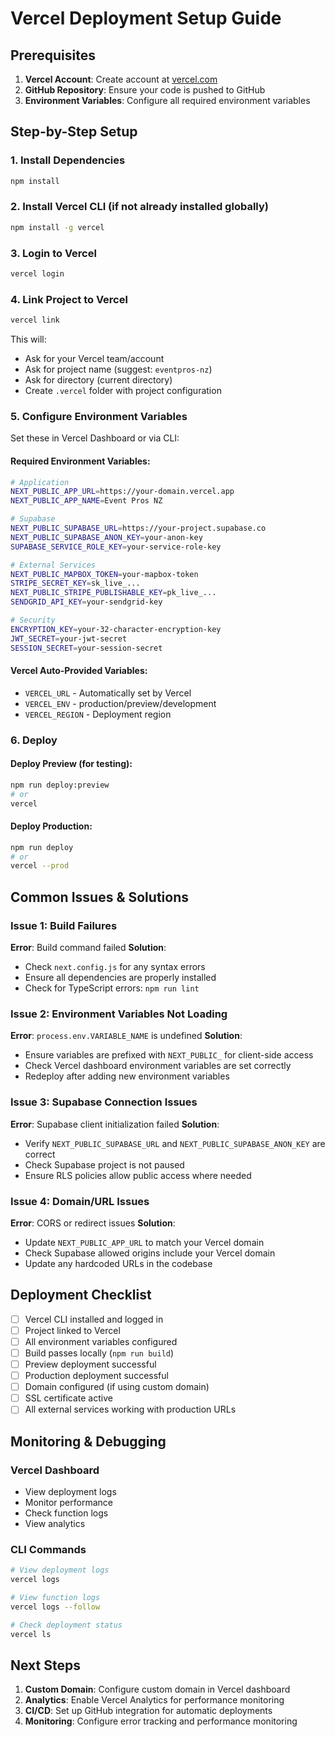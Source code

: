 # Vercel Deployment Setup Guide

## Prerequisites

1. **Vercel Account**: Create account at [vercel.com](https://vercel.com)
2. **GitHub Repository**: Ensure your code is pushed to GitHub
3. **Environment Variables**: Configure all required environment variables

## Step-by-Step Setup

### 1. Install Dependencies

```bash
npm install
```

### 2. Install Vercel CLI (if not already installed globally)

```bash
npm install -g vercel
```

### 3. Login to Vercel

```bash
vercel login
```

### 4. Link Project to Vercel

```bash
vercel link
```

This will:

- Ask for your Vercel team/account
- Ask for project name (suggest: `eventpros-nz`)
- Ask for directory (current directory)
- Create `.vercel` folder with project configuration

### 5. Configure Environment Variables

Set these in Vercel Dashboard or via CLI:

#### Required Environment Variables:

```bash
# Application
NEXT_PUBLIC_APP_URL=https://your-domain.vercel.app
NEXT_PUBLIC_APP_NAME=Event Pros NZ

# Supabase
NEXT_PUBLIC_SUPABASE_URL=https://your-project.supabase.co
NEXT_PUBLIC_SUPABASE_ANON_KEY=your-anon-key
SUPABASE_SERVICE_ROLE_KEY=your-service-role-key

# External Services
NEXT_PUBLIC_MAPBOX_TOKEN=your-mapbox-token
STRIPE_SECRET_KEY=sk_live_...
NEXT_PUBLIC_STRIPE_PUBLISHABLE_KEY=pk_live_...
SENDGRID_API_KEY=your-sendgrid-key

# Security
ENCRYPTION_KEY=your-32-character-encryption-key
JWT_SECRET=your-jwt-secret
SESSION_SECRET=your-session-secret
```

#### Vercel Auto-Provided Variables:

- `VERCEL_URL` - Automatically set by Vercel
- `VERCEL_ENV` - production/preview/development
- `VERCEL_REGION` - Deployment region

### 6. Deploy

#### Deploy Preview (for testing):

```bash
npm run deploy:preview
# or
vercel
```

#### Deploy Production:

```bash
npm run deploy
# or
vercel --prod
```

## Common Issues & Solutions

### Issue 1: Build Failures

**Error**: Build command failed
**Solution**:

- Check `next.config.js` for any syntax errors
- Ensure all dependencies are properly installed
- Check for TypeScript errors: `npm run lint`

### Issue 2: Environment Variables Not Loading

**Error**: `process.env.VARIABLE_NAME` is undefined
**Solution**:

- Ensure variables are prefixed with `NEXT_PUBLIC_` for client-side access
- Check Vercel dashboard environment variables are set correctly
- Redeploy after adding new environment variables

### Issue 3: Supabase Connection Issues

**Error**: Supabase client initialization failed
**Solution**:

- Verify `NEXT_PUBLIC_SUPABASE_URL` and `NEXT_PUBLIC_SUPABASE_ANON_KEY` are correct
- Check Supabase project is not paused
- Ensure RLS policies allow public access where needed

### Issue 4: Domain/URL Issues

**Error**: CORS or redirect issues
**Solution**:

- Update `NEXT_PUBLIC_APP_URL` to match your Vercel domain
- Check Supabase allowed origins include your Vercel domain
- Update any hardcoded URLs in the codebase

## Deployment Checklist

- [ ] Vercel CLI installed and logged in
- [ ] Project linked to Vercel
- [ ] All environment variables configured
- [ ] Build passes locally (`npm run build`)
- [ ] Preview deployment successful
- [ ] Production deployment successful
- [ ] Domain configured (if using custom domain)
- [ ] SSL certificate active
- [ ] All external services working with production URLs

## Monitoring & Debugging

### Vercel Dashboard

- View deployment logs
- Monitor performance
- Check function logs
- View analytics

### CLI Commands

```bash
# View deployment logs
vercel logs

# View function logs
vercel logs --follow

# Check deployment status
vercel ls
```

## Next Steps

1. **Custom Domain**: Configure custom domain in Vercel dashboard
2. **Analytics**: Enable Vercel Analytics for performance monitoring
3. **CI/CD**: Set up GitHub integration for automatic deployments
4. **Monitoring**: Configure error tracking and performance monitoring
